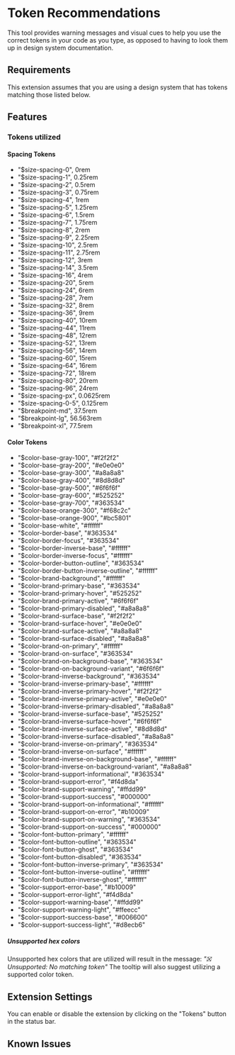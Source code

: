 # Token Recommendations
This tool provides warning messages and visual cues to help you use the correct tokens in your code as you type, as opposed to having to look them up in design system documentation.

## Requirements
This extension assumes that you are using a design system that has tokens matching those listed below.

## Features
### Tokens utilized
#### Spacing Tokens
- "$size-spacing-0", 0rem
- "$size-spacing-1", 0.25rem
- "$size-spacing-2", 0.5rem
- "$size-spacing-3", 0.75rem
- "$size-spacing-4", 1rem
- "$size-spacing-5", 1.25rem
- "$size-spacing-6", 1.5rem
- "$size-spacing-7", 1.75rem
- "$size-spacing-8", 2rem
- "$size-spacing-9", 2.25rem
- "$size-spacing-10", 2.5rem
- "$size-spacing-11", 2.75rem
- "$size-spacing-12", 3rem
- "$size-spacing-14", 3.5rem
- "$size-spacing-16", 4rem
- "$size-spacing-20", 5rem
- "$size-spacing-24", 6rem
- "$size-spacing-28", 7rem
- "$size-spacing-32", 8rem
- "$size-spacing-36", 9rem
- "$size-spacing-40", 10rem
- "$size-spacing-44", 11rem
- "$size-spacing-48", 12rem
- "$size-spacing-52", 13rem
- "$size-spacing-56", 14rem
- "$size-spacing-60", 15rem
- "$size-spacing-64", 16rem
- "$size-spacing-72", 18rem
- "$size-spacing-80", 20rem
- "$size-spacing-96", 24rem
- "$size-spacing-px", 0.0625rem
- "$size-spacing-0-5", 0.125rem
- "$breakpoint-md", 37.5rem
- "$breakpoint-lg", 56.563rem
- "$breakpoint-xl", 77.5rem

#### Color Tokens
- "$color-base-gray-100", "#f2f2f2"
- "$color-base-gray-200", "#e0e0e0"
- "$color-base-gray-300", "#a8a8a8"
- "$color-base-gray-400", "#8d8d8d"
- "$color-base-gray-500", "#6f6f6f"
- "$color-base-gray-600", "#525252"
- "$color-base-gray-700", "#363534"
- "$color-base-orange-300", "#f68c2c"
- "$color-base-orange-900", "#bc5801"
- "$color-base-white", "#ffffff"
- "$color-border-base", "#363534"
- "$color-border-focus", "#363534"
- "$color-border-inverse-base", "#ffffff"
- "$color-border-inverse-focus", "#ffffff"
- "$color-border-button-outline", "#363534"
- "$color-border-button-inverse-outline", "#ffffff"
- "$color-brand-background", "#ffffff"
- "$color-brand-primary-base", "#363534"
- "$color-brand-primary-hover", "#525252"
- "$color-brand-primary-active", "#6f6f6f"
- "$color-brand-primary-disabled", "#a8a8a8"
- "$color-brand-surface-base", "#f2f2f2"
- "$color-brand-surface-hover", "#e0e0e0"
- "$color-brand-surface-active", "#a8a8a8"
- "$color-brand-surface-disabled", "#a8a8a8"
- "$color-brand-on-primary", "#ffffff"
- "$color-brand-on-surface", "#363534"
- "$color-brand-on-background-base", "#363534"
- "$color-brand-on-background-variant", "#6f6f6f"
- "$color-brand-inverse-background", "#363534"
- "$color-brand-inverse-primary-base", "#ffffff"
- "$color-brand-inverse-primary-hover", "#f2f2f2"
- "$color-brand-inverse-primary-active", "#e0e0e0"
- "$color-brand-inverse-primary-disabled", "#a8a8a8"
- "$color-brand-inverse-surface-base", "#525252"
- "$color-brand-inverse-surface-hover", "#6f6f6f"
- "$color-brand-inverse-surface-active", "#8d8d8d"
- "$color-brand-inverse-surface-disabled", "#a8a8a8"
- "$color-brand-inverse-on-primary", "#363534"
- "$color-brand-inverse-on-surface", "#ffffff"
- "$color-brand-inverse-on-background-base", "#ffffff"
- "$color-brand-inverse-on-background-variant", "#a8a8a8"
- "$color-brand-support-informational", "#363534"
- "$color-brand-support-error", "#f4d8da"
- "$color-brand-support-warning", "#ffdd99"
- "$color-brand-support-success", "#000000"
- "$color-brand-support-on-informational", "#ffffff"
- "$color-brand-support-on-error", "#b10009"
- "$color-brand-support-on-warning", "#363534"
- "$color-brand-support-on-success", "#000000"
- "$color-font-button-primary", "#ffffff"
- "$color-font-button-outline", "#363534"
- "$color-font-button-ghost", "#363534"
- "$color-font-button-disabled", "#363534"
- "$color-font-button-inverse-primary", "#363534"
- "$color-font-button-inverse-outline", "#ffffff"
- "$color-font-button-inverse-ghost", "#ffffff"
- "$color-support-error-base", "#b10009"
- "$color-support-error-light", "#f4d8da"
- "$color-support-warning-base", "#ffdd99"
- "$color-support-warning-light", "#ffeecc"
- "$color-support-success-base", "#006600"
- "$color-support-success-light", "#d8ecb6"

##### Unsupported hex colors
Unsupported hex colors that are utilized will result in the message: _"⛝ Unsupported: No matching token"_
The tooltip will also suggest utilizing a supported color token.

## Extension Settings
You can enable or disable the extension by clicking on the "Tokens" button in the status bar.

## Known Issues
